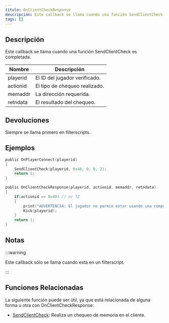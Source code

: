 ```yaml
---
título: OnClientCheckResponse
descripción: Este callback se llama cuando una función SendClientCheck es completada.
tags: []
---
```


## Descripción

Este callback se llama cuando una función SendClientCheck es completada.

| Nombre        | Descripción                       |
| ------------- | --------------------------------- |
| playerid      | El ID del jugador verificado.     |
| actionid      | El tipo de chequeo realizado.     |
| memaddr       | La dirección requerida.           |
| retndata      | El resultado del chequeo.         |

## Devoluciones

Siempre se llama primero en filterscripts.

## Ejemplos

```c
public OnPlayerConnect(playerid)
{
    SendClientCheck(playerid, 0x48, 0, 0, 2);
    return 1;
}

public OnClientCheckResponse(playerid, actionid, memaddr, retndata)
{
    if(actionid == 0x48) // or 72
    {
        print("ADVERTENCIA: El jugador no parece estar usando una computadora normal!");
        Kick(playerid);
    }
    return 1;
}
```

## Notas

:::warning

Este callback sólo se llama cuando está en un filterscript.

:::

## Funciones Relacionadas
La siguiente función puede ser útil, ya que está relacionada de alguna forma u otra con OnClientCheckResponse:
- [SendClientCheck](../functions/SendClientCheck): Realiza un chequeo de memoria en el cliente.
